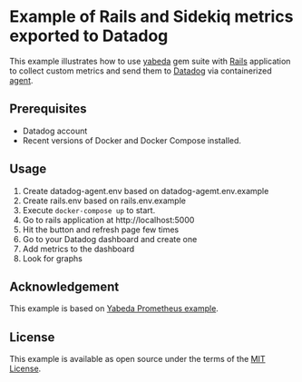 # Example of Rails and Sidekiq metrics exported to Datadog

This example illustrates how to use [yabeda] gem suite with [Rails] application to collect custom metrics and send them to [Datadog] via containerized [agent].

## Prerequisites

- Datadog account
- Recent versions of Docker and Docker Compose installed.

## Usage

1. Create datadog-agent.env based on datadog-agemt.env.example
1. Create rails.env based on rails.env.example
1. Execute `docker-compose up` to start.
1. Go to rails application at http://localhost:5000
1. Hit the button and refresh page few times
1. Go to your Datadog dashboard and create one
1. Add metrics to the dashboard
1. Look for graphs

## Acknowledgement

This example is based on [Yabeda Prometheus example](https://github.com/yabeda-rb/example-prometheus-sidekiq).

## License

This example is available as open source under the terms of the [MIT License](https://opensource.org/licenses/MIT).

[yabeda]: https://github.com/yabeda-rb/yabeda
[yabeda-rails]: https://github.com/yabeda/yabeda-rails
[yabeda-sidekiq]: https://github.com/yabeda/yabeda-sidekiq
[yabeda-datadog]: https://github.com/yabeda/yabeda-datadog
[Rails]: https://rubyonrails.org "Ruby on Rails MVC web-application framework optimized for programmer happiness"
[Sidekiq]: https://github.com/mperham/sidekiq/ "Simple, efficient background processing for Ruby"
[Datadog]: https://www.datadoghq.com/ "Open-source monitoring solution"
[agent]: https://github.com/DataDog/datadog-agent/tree/master/Dockerfiles/agent "Datadog Agent 6 docker image"
